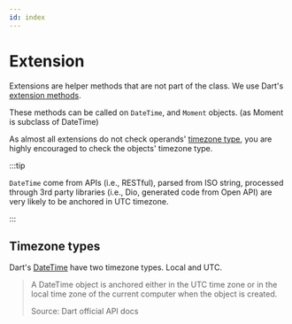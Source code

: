 ```yaml
---
id: index
---
```


# Extension

Extensions are helper methods that are not part of the class. We use Dart's
[extension methods](https://dart.dev/language/extension-methods).

These methods can be called on `DateTime`, and `Moment` objects. (as Moment
is subclass of DateTime)

As almost all extensions do not check operands' [timezone type](#timezone-types),
you are highly encouraged to check the objects' timezone type.

:::tip

`DateTime` come from APIs (i.e., RESTful), parsed from ISO string, processed
through 3rd party libraries (i.e., Dio, generated code from Open API) are very
likely to be anchored in UTC timezone.

:::

## Timezone types

Dart's [DateTime](https://api.dart.dev/stable/dart-core/DateTime-class.html) have
two timezone types. Local and UTC.

> A DateTime object is anchored either in the UTC time zone or in the local time
> zone of the current computer when the object is created.
>
> Source: Dart official API docs
